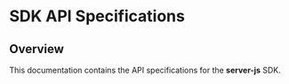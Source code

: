 # SDK API Specifications

## Overview

This documentation contains the API specifications for the **server-js** SDK.
